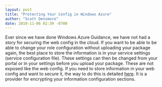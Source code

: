 ```yaml
---
layout: post
title: "Protecting Your Config in Windows Azure"
author: "Scott Densmore"
date: 2010-11-06 02:39 -0700
---
```


Ever since we have done Windows Azure Guidance, we have not had a story for securing the web config in the cloud.  If you want to be able to be able to change your role configuration without uploading your package again, the best place to store the information is in your service settings (service configuration file). These settings can then be changed from your portal or in your settings before you upload your package.  These are not exposed like the web config. If you need to store information in your web config and want to secure it, the way to do this is detailed [here](http://code.msdn.microsoft.com/pkcs12protectedconfg).  It is a provider for encrypting your information configuration sections.